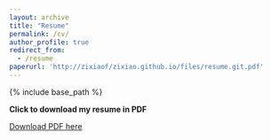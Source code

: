 ```yaml
---
layout: archive
title: "Resume"
permalink: /cv/
author_profile: true
redirect_from:
  - /resume
paperurl: 'http://zixiaof/zixiao.github.io/files/resume.git.pdf'
---
```


{% include base_path %}

**Click to download my resume in PDF**

[Download PDF here](http://zixiaof.github.io/zixiao/files/resume.git.pdf)
